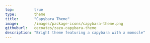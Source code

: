 ```yaml
---
top:         true
type:        theme
title:       "Capybara Theme"
image:       /images/package-icons/capybara-theme.png
githuburl:   cecoates/zazu-capybara-theme
description: "Bright theme featuring a capybara with a monocle"
---
```

